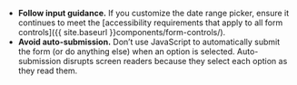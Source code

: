 - **Follow input guidance.** If you customize the date range picker, ensure it continues to meet the [accessibility requirements that apply to all form controls]({{ site.baseurl }}components/form-controls/).
- **Avoid auto-submission.** Don’t use JavaScript to automatically submit the form (or do anything else) when an option is selected. Auto-submission disrupts screen readers because they select each option as they read them.